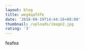 ```yaml
---
layout: blog
title: weg4qafdfe
date: '2018-09-19T14:44:16+08:00'
thumbnail: /uploads/image2.jpg
rating: '3'
---
```

feafea
